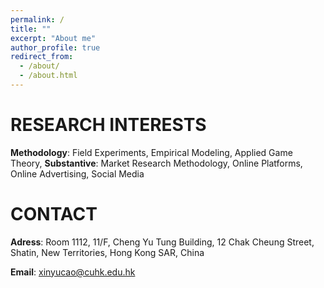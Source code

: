 ```yaml
---
permalink: /
title: ""
excerpt: "About me"
author_profile: true
redirect_from: 
  - /about/
  - /about.html
---
```


RESEARCH INTERESTS
======
**Methodology**: Field Experiments, Empirical Modeling, Applied Game Theory, 
**Substantive**: Market Research Methodology, Online Platforms, Online Advertising, Social Media

CONTACT
======
**Adress**: Room 1112, 11/F, Cheng Yu Tung Building, 12 Chak Cheung Street, Shatin, New Territories, Hong Kong SAR, China

**Email**: xinyucao@cuhk.edu.hk